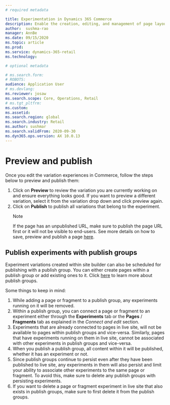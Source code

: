 ```yaml
---
# required metadata

title: Experimentation in Dynamics 365 Commerce
description: Enable the creation, editing, and management of page layout and content treatments in site builder. End-to-end experimentation support will be enabled for e-commerce pages, as well as entities within a page.
author:  sushma-rao 
manager: AnnBe
ms.date: 09/15/2020
ms.topic: article
ms.prod: 
ms.service: dynamics-365-retail
ms.technology: 

# optional metadata

# ms.search.form: 
# ROBOTS: 
audience: Application User
# ms.devlang: 
ms.reviewer: josaw
ms.search.scope: Core, Operations, Retail
# ms.tgt_pltfrm: 
ms.custom: 
ms.assetid: 
ms.search.region: global
ms.search.industry: Retail
ms.author: sushmar
ms.search.validFrom: 2020-09-30
ms.dyn365.ops.version: AX 10.0.13
---
```


# Preview and publish
Once you edit the variation experiences in Commerce, follow the steps below to preview and publish them:
1. Click on **Preview** to review the variation you are currently working on and ensure everything looks good. If you want to preview a different variation, select it from the variation drop down and click preview again.
1. Click on **Publish** to publish all variations that belong to the experiment.
    > [!NOTE]
    > If the page has an unpublished URL, make sure to publish the page URL first or it will not be visible to end-users. See more details on how to save, preview and publish a page [here](https://docs.microsoft.com/en-us/dynamics365/commerce/save-preview-publish-page).
    
## Publish experiments with publish groups
Experiment variations created within site builder can also be scheduled for publishing with a publish group. You can either create pages within a publish group or add existing ones to it. Click [here](https://docs.microsoft.com/en-us/dynamics365/commerce/publish-groups) to learn more about publish groups.

Some things to keep in mind:
1. While adding a page or fragment to a publish group, any experiments running on it will be removed.
1. Within a publish group, you can connect a page or fragment to an experiment either through the **Experiments** tab or the **Pages** / **Fragments** tab as explained in the *Connect and edit* section. 
1. Experiments that are already connected to pages in live site, will not be available to pages within publish groups and vice-versa. Similarly, pages that have experiments running on them in live site, cannot be associated with other experiments in publish groups and vice-versa.
1. When you publish a publish group, all content within it will be published, whether it has an experiment or not.
1. Since publish groups continue to persist even after they have been published to live site, any experiments in them will also persist and limit your ability to associate other experiments to the same page or fragment. To avoid this, make sure to delete any publish groups with persisting experiments.
1. If you want to delete a page or fragment experiment in live site that also exists in publish groups, make sure to first delete it from the publish groups.
